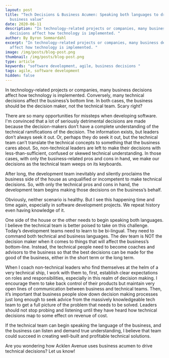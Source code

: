 ```yaml
---
layout: post
title: "Tech Decisions & Business Acumen: Speaking both languages to drive
  business value"
date: 2020-06-11
description: "In technology-related projects or companies, many business
  decisions affect how technology is implemented. "
author: By Byron Sommardahl
excerpt: "In technology-related projects or companies, many business decisions
  affect how technology is implemented. "
image: /img/posts/blog-post.png
thumbnail: /img/posts/blog-post.png
type: article
keywords: "software development, agile, business decisions "
tags: agile, software development
hidden: false
---
```

In technology-related projects or companies, many business decisions affect how technology is implemented. Conversely, many technical decisions affect the business’s bottom line. In both cases, the business should be the decision maker, not the technical team. Scary right?



There are so many opportunities for missteps when developing software. I'm convinced that a lot of seriously detrimental decisions are made because the decision-makers don’t have a complete understanding of the technical ramifications of the decision. The information exists, but leaders don’t always seek it out. Or, perhaps they do seek it out, but the technical team can’t translate the technical concepts to something that the business cares about. So, non-technical leaders are left to make their decisions with less-than-sufficient, confused or skewed technical understanding. In those cases, with only the business-related pros and cons in hand, we make our decisions as the technical team weeps on its keyboards.



After long, the development team inevitably and silently proclaims the business side of the house as unqualified or incompetent to make technical decisions. So, with only the technical pros and cons in hand, the development team begins making those decisions on the business’s behalf.



Obviously, neither scenario is healthy. But I see this happening time and time again, especially in software development projects. We repeat history even having knowledge of it.



One side of the house or the other needs to begin speaking both languages. I believe the technical team is better poised to take on this challenge. Today’s development teams need to learn to be bi-lingual. They need to command both technical and business languages. The dev team is NOT the decision maker when it comes to things that will affect the business’s bottom-line. Instead, the technical people need to become coaches and advisors to the business so that the best decisions can be made for the good of the business, either in the short term or the long term.



When I coach non-technical leaders who find themselves at the helm of a very technical ship, I work with them to, first, establish clear expectations on roles and responsibilities, especially in this realm of decision making. I encourage them to take back control of their products but maintain very open lines of communication between business and technical teams. Then, it’s important that business people slow down decision making processes just long enough to seek advice from the massively knowledgeable tech team to get a full picture of the problem that needs to be solved. Leaders should not stop probing and listening until they have heard how technical decisions map to some effect on revenue of cost.



If the technical team can begin speaking the language of the business, and the business can listen and demand true understanding, I believe that team could succeed in creating well-built and profitable technical solutions. 

Are you wondering how Acklen Avenue uses business acumen to drive technical decisions? Let us know!